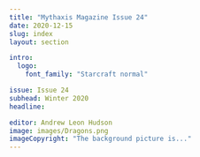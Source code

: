 ```yaml
---
title: "Mythaxis Magazine Issue 24"
date: 2020-12-15
slug: index
layout: section

intro:
  logo:
    font_family: "Starcraft normal"

issue: Issue 24
subhead: Winter 2020
headline: 

editor: Andrew Leon Hudson
image: images/Dragons.png
imageCopyright: "The background picture is..."
---
```


